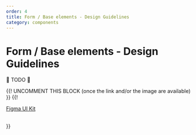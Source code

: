 ```yaml
---
order: 4
title: Form / Base elements - Design Guidelines
category: components
---
```


<h1>Form / Base elements - Design Guidelines</h1>

<section data-section="design-guidelines">
  
  <p class="dummy-paragraph">🚧 TODO 🚧</p>
  {{! UNCOMMENT THIS BLOCK (once the link and/or the image are available) }}
  {{!
  <div class="dummy-design-guidelines">
    <p class="dummy-paragraph">
      <a href="[ADD THE LINK TO THE FIGMA FILE/PAGE HERE!]" target="_blank" rel="noopener noreferrer">Figma UI Kit</a>
    </p>
    <br />
    <img class="dummy-figma-docs" src="/assets/images/form-label-design-usage.png" alt="" role="none" />
  </div>
  }}
</section>
